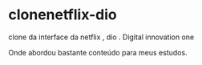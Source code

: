 # clonenetflix-dio
clone da interface da netflix , dio .
Digital innovation one

Onde abordou bastante conteúdo para meus estudos.
